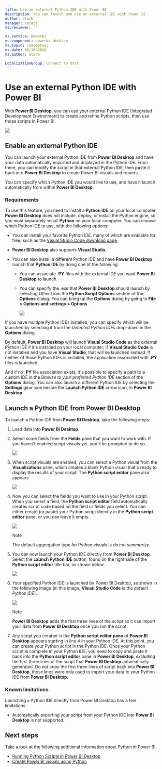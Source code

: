 ```yaml
---
title: Use an external Python IDE with Power BI
description: You can launch and use an external IDE with Power BI
author: otarb
manager: rajatt
ms.reviewer: ''

ms.service: powerbi
ms.component: powerbi-desktop
ms.topic: conceptual
ms.date: 06/18/2018
ms.author: otarb

LocalizationGroup: Connect to data
---
```

# Use an external Python IDE with Power BI
With **Power BI Desktop**, you can use your external Python IDE (Integrated Development Environment) to create and refine Python scripts, then use those scripts in Power BI.

![](media/desktop-python-ide/python-ide-1.png)

## Enable an external Python IDE
You can launch your external Python IDE from **Power BI Desktop** and have your data automatically imported and displayed in the Python IDE. From there, you can modify the script in that external Python IDE, then paste it back into **Power BI Desktop** to create Power BI visuals and reports.

You can specify which Python IDE you would like to use, and have it launch automatically from within **Power BI Desktop**.

### Requirements
To use this feature, you need to install a **Python IDE** on your local computer. **Power BI Desktop** does not include, deploy, or install the Python engine, so you must separately install **Python** on your local computer. You can choose which Python IDE to use, with the following options:

* You can install your favorite Python IDE, many of which are available for free, such as the [Visual Studio Code download page](https://code.visualstudio.com/download/).
* **Power BI Desktop** also supports **Visual Studio**.
* You can also install a different Python IDE and have **Power BI Desktop** launch that **Python IDE** by doing one of the following:
  
  * You can associate **.PY** files with the external IDE you want **Power BI Desktop** to launch.
  * You can specify the .exe that **Power BI Desktop** should launch by selecting *Other* from the **Python Script Options** section of the **Options** dialog. You can bring up the **Options** dialog by going to **File > Options and settings > Options**.
    
    ![](media/desktop-python-ide/python-ide-2.png)

If you have multiple Python IDEs installed, you can specify which will be launched by selecting it from the *Detected Python IDEs* drop-down in the **Options** dialog.

By default, **Power BI Desktop** will launch **Visual Studio Code** as the external Python IDE if it's installed on your local computer; if **Visual Studio Code** is not installed and you have **Visual Studio**, that will be launched instead. If neither of those Python IDEs is installed, the application associated with **.PY** files is launched.

And if no **.PY** file association exists, it's possible to specify a path to a custom IDE in the *Browse to your preferred Python IDE* section of the **Options** dialog. You can also launch a different Python IDE by selecting the **Settings** gear icon beside the **Launch Python IDE** arrow icon, in **Power BI Desktop**.

## Launch a Python IDE from Power BI Desktop
To launch a Python IDE from **Power BI Desktop**, take the following steps:

1. Load data into **Power BI Desktop**.
2. Select some fields from the **Fields** pane that you want to work with. If you haven't enabled script visuals yet, you'll be prompted to do so.
   
   ![](media/desktop-python-ide/python-ide-3.png)
3. When script visuals are enabled, you can select a Python visual from the **Visualizations** pane, which creates a blank Python visual that's ready to display the results of your script. The **Python script editor** pane also appears.
   
   ![](media/desktop-python-ide/python-ide-4.png)
4. Now you can select the fields you want to use in your Python script. When you select a field, the **Python script editor** field automatically creates script code based on the field or fields you select. You can either create (or paste) your Python script directly in the **Python script editor** pane, or you can leave it empty.
   
   ![](media/desktop-python-ide/python-ide-5.png)
   
   > [!NOTE]
   > The default aggregation type for Python visuals is *do not summarize*.
   > 
   > 
5. You can now launch your Python IDE directly from **Power BI Desktop**. Select the **Launch Python IDE** button, found on the right side of the **Python script editor** title bar, as shown below.
   
   ![](media/desktop-python-ide/python-ide-6.png)
6. Your specified Python IDE is launched by Power BI Desktop, as shown in the following image (in this image, **Visual Studio Code** is the default Python IDE).
   
   ![](media/desktop-python-ide/python-ide-7.png)
   
   > [!NOTE]
   > **Power BI Desktop** adds the first three lines of the script so it can import your data from **Power BI Desktop** once you run the script.
   > 
   > 
7. Any script you created in the **Python script editor pane** of **Power BI Desktop** appears starting in line 4 in your Python IDE. At this point, you can create your Python script in the Python IDE. Once your Python script is complete in your Python IDE, you need to copy and paste it back into the **Python script editor** pane in **Power BI Desktop**, *excluding* the first three lines of the script that **Power BI Desktop** automatically generated. Do not copy the first three lines of script back into **Power BI Desktop**, those lines were only used to import your data to your Python IDE from **Power BI Desktop**.

### Known limitations
Launching a Python IDE directly from Power BI Desktop has a few limitations:

* Automatically exporting your script from your Python IDE into **Power BI Desktop** is not supported.

## Next steps
Take a look at the following additional information about Python in Power BI.

* [Running Python Scripts in Power BI Desktop](desktop-python-scripts.md)
* [Create Power BI visuals using Python](desktop-python-visuals.md)

